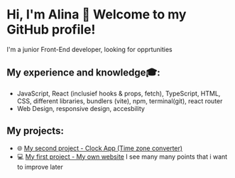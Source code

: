 # Hi, I'm Alina 👋 Welcome to my GitHub profile!

 I'm a junior Front-End developer, looking for opprtunities

## My experience and knowledge🎓:
- JavaScript, React (inclusief hooks & props, fetch), TypeScript, HTML, CSS, different libraries, bundlers (vite), npm, terminal(git), react router 
- Web Design, responsive design, accesbility
  
## My projects:
- 🌐 <a href="https://github.com/Mees100/clock-app">My second project - Clock App (Time zone converter)</a>
- 💻 <a href="https://github.com/Mees100/Mees100version1.github.io">My first project - My own website</a> I see many many points that i want to improve later




